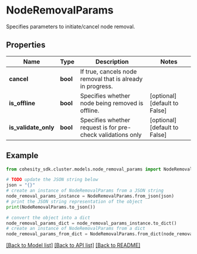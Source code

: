 # NodeRemovalParams

Specifies parameters to initiate/cancel node removal.

## Properties

Name | Type | Description | Notes
------------ | ------------- | ------------- | -------------
**cancel** | **bool** | If true, cancels node removal that is already in progress. | 
**is_offline** | **bool** | Specifies whether node being removed is offline. | [optional] [default to False]
**is_validate_only** | **bool** | Specifies whether request is for pre-check validations only | [optional] [default to False]

## Example

```python
from cohesity_sdk.cluster.models.node_removal_params import NodeRemovalParams

# TODO update the JSON string below
json = "{}"
# create an instance of NodeRemovalParams from a JSON string
node_removal_params_instance = NodeRemovalParams.from_json(json)
# print the JSON string representation of the object
print(NodeRemovalParams.to_json())

# convert the object into a dict
node_removal_params_dict = node_removal_params_instance.to_dict()
# create an instance of NodeRemovalParams from a dict
node_removal_params_from_dict = NodeRemovalParams.from_dict(node_removal_params_dict)
```
[[Back to Model list]](../README.md#documentation-for-models) [[Back to API list]](../README.md#documentation-for-api-endpoints) [[Back to README]](../README.md)


